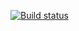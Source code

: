 [![Build status](https://ci.appveyor.com/api/projects/status/jd3y955ikeh27gm8?svg=true)](https://ci.appveyor.com/project/vladkor888/postman-echo)
